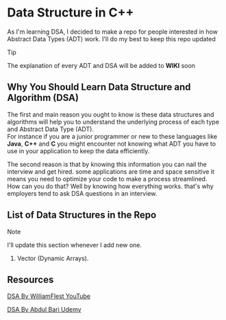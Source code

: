 # Data Structure in C++

As I'm learning DSA, I decided to make a repo for people interested in how Abstract Data Types (ADT) work. I'll do my best to keep this repo updated

> [!TIP]
> The explanation of every ADT and DSA will be added to **WIKI** soon

## Why You Should Learn Data Structure and Algorithm (DSA)

The first and main reason you ought to know is these data structures and algorithms will help you to understand the underlying process of each type and Abstract Data Type (ADT). <br>
For instance if you are a junior programmer or new to these languages like **Java**, **C++** and **C** you might encounter not knowing what ADT you have to use in your application to keep the data efficiently.

The second reason is that by knowing this information you can nail the interview and get hired. some applications are time and space sensitive it means you need to optimize your code to make a process streamlined. <br>
How can you do that? Well by knowing how everything works. that's why employers tend to ask DSA questions in an interview.

## List of Data Structures in the Repo

> [!NOTE]
> I'll update this section whenever I add new one.

1. Vector (Dynamic Arrays).

## Resources

[DSA By WilliamFlest YouTube](https://www.youtube.com/playlist?list=PLDV1Zeh2NRsB6SWUrDFW2RmDotAfPbeHu)

[DSA By Abdul Bari Udemy](https://www.udemy.com/course/datastructurescncpp/)
